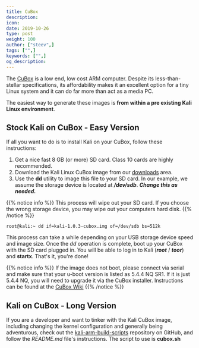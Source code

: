 ```yaml
---
title: CuBox
description:
icon:
date: 2019-10-26
type: post
weight: 100
author: ["steev",]
tags: ["",]
keywords: ["",]
og_description:
---
```


The [CuBox](https://www.solid-run.com/product/cubox-carrier-base/) is a low end, low cost ARM computer. Despite its less-than-stellar specifications, its affordability makes it an excellent option for a tiny Linux system and it can do far more than act as a media PC.

The easiest way to generate these images is **from within a pre existing Kali Linux environment**.

## Stock Kali on CuBox - Easy Version

If all you want to do is to install Kali on your CuBox, follow these instructions:

1. Get a nice fast 8 GB (or more) SD card. Class 10 cards are highly recommended.
2. Download the Kali Linux CuBox image from our [downloads](https://www.offensive-security.com/kali-linux-arm-images/) area.
3. Use the **dd** utility to image this file to your SD card. In our example, we assume the storage device is located at **_/dev/sdb_**. **_Change this as needed._**

{{% notice info %}}
This process will wipe out your SD card. If you choose the wrong storage device, you may wipe out your computers hard disk.
{{% /notice %}}

```
root@kali:~ dd if=kali-1.0.3-cubox.img of=/dev/sdb bs=512k
```

This process can take a while depending on your USB storage device speed and image size. Once the _dd_ operation is complete, boot up your CuBox with the SD card plugged in. You will be able to log in to Kali (**_root_** / **_toor_**) and **startx**. That's it, you're done!

{{% notice info %}}
If the image does not boot, please connect via serial and make sure that your u-boot version is listed as 5.4.4 NQ SR1. If it is just 5.4.4 NQ, you will need to upgrade it via the CuBox installer. Instructions can be found at the [CuBox Wiki](http://wiki.solid-run.com/doku.php?id=products:imx6:cubox-i)
{{% /notice %}}

## Kali on CuBox - Long Version

If you are a developer and want to tinker with the Kali CuBox image, including changing the kernel configuration and generally being adventurous, check out the [kali-arm-build-scripts](https://gitlab.com/kalilinux/build-scripts/kali-arm) repository on GitHub, and follow the _README.md_ file's instructions. The script to use is **cubox.sh**
